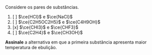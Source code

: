 Considere os pares de substâncias.

1. [ ] $\ce{HCl}$ e $\ce{NaCl}$
2. [ ] $\ce{C2H5OC2H5}$ e $\ce{C4H9OH}$
3. [x] $\ce{CHI3}$ e $\ce{CHF3}$
4. [ ] $\ce{C2H4}$ e $\ce{CH3OH}$

**Assinale** a alternativa em que a primeira substância apresenta maior temperatura de ebulição.
